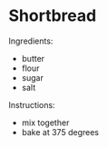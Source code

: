 # Shortbread

Ingredients:
* butter
* flour
* sugar
* salt

Instructions: 
* mix together
* bake at 375 degrees

